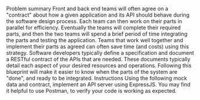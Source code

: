 Problem summary
Front and back end teams will often agree on a "contract" about how a given application and its API should behave during the software design process. Each team can then work on their parts in parallel for efficiency. Eventually the teams will complete their required parts, and then the two teams will spend a brief period of time integrating the parts and testing the application.
Teams that work well together and implement their parts as agreed can often save time (and costs) using this strategy.
Software developers typically define a specification and document a RESTful contract of the APIs that are needed. These documents typically detail each aspect of your desired resources and operations. Following this blueprint will make it easier to know when the parts of the system are "done", and ready to be integrated.
Instructions
Using the following mock data and contract, implement an API server using ExpressJS. You may find it helpful to use Postman, to verify your code is working as expected.